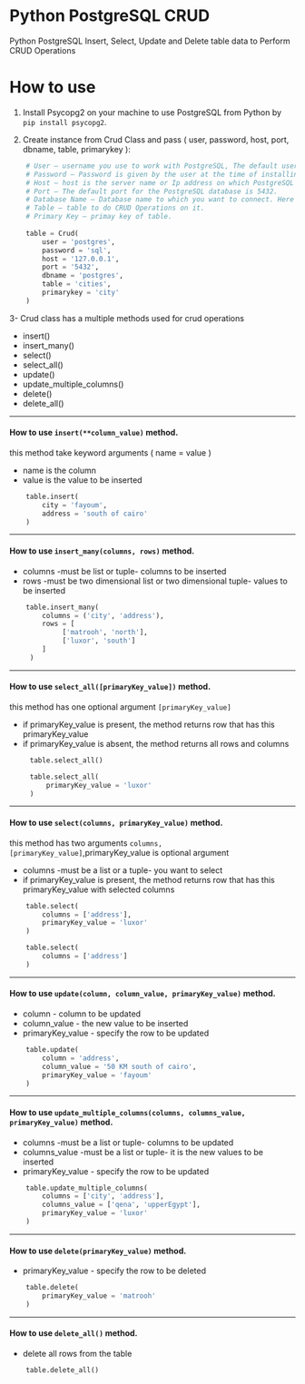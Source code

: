 # Python PostgreSQL CRUD
Python PostgreSQL Insert, Select, Update and Delete table data to Perform CRUD Operations

# How to use
 1. Install Psycopg2 on your machine to use PostgreSQL from Python by ```pip install psycopg2```.


 2. Create instance from Crud Class and pass ( user, password, host, port, dbname, table, primarykey ):
````python
    # User – username you use to work with PostgreSQL, The default username for the PostgreSQL database is Postgres.
    # Password – Password is given by the user at the time of installing the PostgreSQL.
    # Host – host is the server name or Ip address on which PostgreSQL is running. if you are running on localhost, then you can use localhost, or it’s IP i.e., 127.0.0.0.
    # Port – The default port for the PostgreSQL database is 5432.
    # Database Name – Database name to which you want to connect. Here we are using Database named “postgres_db”.
    # Table – table to do CRUD Operations on it.
    # Primary Key – primay key of table.
    
    table = Crud(
        user = 'postgres',
        password = 'sql',
        host = '127.0.0.1',
        port = '5432',
        dbname = 'postgres',
        table = 'cities',
        primarykey = 'city'
    )
````
  3- Crud class has a multiple methods used for crud operations
   - insert()
   - insert_many()
   - select()
   - select_all()
   - update()
   - update_multiple_columns()
   - delete()
   - delete_all()



_________________________________________________________________________________________________________________________
#### How to use ````insert(**column_value)```` method.
   this method take keyword arguments ( name = value )
   - name is the column 
   - value is the value to be inserted
   ````python
       table.insert(
           city = 'fayoum',
           address = 'south of cairo'
       )
   ````


_________________________________________________________________________________________________________________________
#### How to use ```insert_many(columns, rows)``` method.
  - columns -must be list or tuple- columns to be inserted
  - rows -must be two dimensional list or two dimensional tuple- values to be inserted
   ````python
       table.insert_many(
           columns = ('city', 'address'),
           rows = [
                ['matrooh', 'north'],
                ['luxor', 'south']
           ]
        )
   ````


_________________________________________________________________________________________________________________________
#### How to use ```select_all([primaryKey_value])``` method.
this method has one optional argument ``` [primaryKey_value] ```
 - if primaryKey_value is present, the method returns row that has this primaryKey_value
 - if primaryKey_value is absent, the method returns all rows and columns
````python
     table.select_all()

     table.select_all(
         primaryKey_value = 'luxor'
     )
````

_________________________________________________________________________________________________________________________
#### How to use ```select(columns, primaryKey_value)``` method.
this method has two arguments ```columns, [primaryKey_value]```,primaryKey_value is optional argument
 - columns -must be a list or a tuple- you want to select
 - if primaryKey_value is present, the method returns row that has this primaryKey_value with selected columns
````python
    table.select(
        columns = ['address'],
        primaryKey_value = 'luxor'
    )

    table.select(
        columns = ['address']
    )
````

_________________________________________________________________________________________________________________________
#### How to use ```update(column, column_value, primaryKey_value)``` method.
  - column - column to be updated
  - column_value - the new value to be inserted
  - primaryKey_value - specify the row to be updated
````python
    table.update(
        column = 'address',
        column_value = '50 KM south of cairo',
        primaryKey_value = 'fayoum'
    )
````

_________________________________________________________________________________________________________________________
#### How to use ```update_multiple_columns(columns, columns_value, primaryKey_value)``` method.
 - columns -must be a list or tuple- columns to be updated
 - columns_value -must be a list or tuple- it is the new values to be inserted
 - primaryKey_value - specify the row to be updated
````python
    table.update_multiple_columns(
        columns = ['city', 'address'],
        columns_value = ['qena', 'upperEgypt'],
        primaryKey_value = 'luxor'
    )
````

_________________________________________________________________________________________________________________________
#### How to use ```delete(primaryKey_value)``` method.
 - primaryKey_value - specify the row to be deleted
````python
    table.delete(
        primaryKey_value = 'matrooh'
    )
````

_________________________________________________________________________________________________________________________
#### How to use ```delete_all()``` method.
 - delete all rows from the table
````python
    table.delete_all()
````
